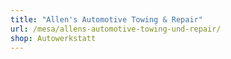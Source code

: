 ```yaml
---
title: "Allen's Automotive Towing & Repair"
url: /mesa/allens-automotive-towing-und-repair/
shop: Autowerkstatt
---
```

